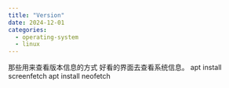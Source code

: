 ```yaml
---
title: "Version"
date: 2024-12-01
categories:
  - operating-system
  - linux
---
```


 那些用来查看版本信息的方式
 好看的界面去查看系统信息。
 apt install screenfetch
apt install neofetch